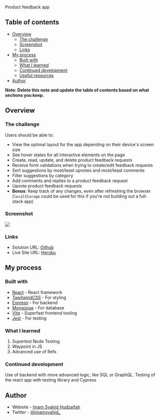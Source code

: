 Product feedback app

## Table of contents

- [Overview](#overview)
  - [The challenge](#the-challenge)
  - [Screenshot](#screenshot)
  - [Links](#links)
- [My process](#my-process)
  - [Built with](#built-with)
  - [What I learned](#what-i-learned)
  - [Continued development](#continued-development)
  - [Useful resources](#useful-resources)
- [Author](#author)

**Note: Delete this note and update the table of contents based on what sections you keep.**

## Overview

### The challenge

Users should be able to:

- View the optimal layout for the app depending on their device's screen size
- See hover states for all interactive elements on the page
- Create, read, update, and delete product feedback requests
- Receive form validations when trying to create/edit feedback requests
- Sort suggestions by most/least upvotes and most/least comments
- Filter suggestions by category
- Add comments and replies to a product feedback request
- Upvote product feedback requests
- **Bonus**: Keep track of any changes, even after refreshing the browser (`localStorage` could be used for this if you're not building out a full-stack app)

### Screenshot

![](./screenshot.jpg)

### Links

- Solution URL: [Github](https://github.com/unoflavora/feedback-app)
- Live Site URL: [Heroku](https://fullstack-feedback-app1.herokuapp.com/)

## My process

### Built with

- [React](https://reactjs.org/) - React framework
- [TawilwindCSS](https://tailwindcss.com/) - For styling
- [Express](https://expressjs.com/) - For backend
- [Mongoose](https://mongoosejs.com/) - For database
- [Vite](https://vitejs.dev/) - Superfast frontend tooling
- [Jest](https://jestjs.io/) - For testing

### What I learned

1. Supertest Node Testing
2. Waypoint in JS
3. Advanced use of Refs

### Continued development

Use of backend with more advanced logic, like SQL or GraphQL.
Testing of the react app with testing library and Cypress

## Author

- Website - [Imam Syahid Hudzaifah](https://imamsyahid.diktus.id)
- Twitter - [@imamsyahid_](https://www.twitter.com/imamsyahid_)

